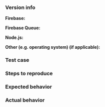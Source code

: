 <!--

Thank you for contributing to the Firebase community!

Have a usage question?
=======================
We get lots of those and we love helping you, but GitHub is not the best place for them and they
will be closed.

Start with the guide: https://github.com/firebase/firebase-queue/blob/master/docs/guide.md

If the official documentation doesn't help, try asking through our official support channels:

https://firebase.google.com/support/

*Please avoid double posting across multiple channels!*

Think you found a bug?
=======================
Yeah, we're definitely not perfect! Please use the bug report template below and include a minimal
repro when opening the issue.


Have a feature request?
========================
Great, we love hearing how we can improve our products! Just remove the template below and
provide an explanation of your feature request. Provide code samples if applicable. Try to
think about what it will allow you to do that you can't do today? How will it make current
workarounds straightforward? What potential bugs and edge cases does it help to avoid?

-->


### Version info

<!-- What versions of the following libraries are you using? Note that your issue may already
be fixed in the latest versions. -->

**Firebase:**

**Firebase Queue:**

**Node.js:**

**Other (e.g. operating system) (if applicable):**

### Test case

<!-- Provide a minimal, complete, and verifiable example (http://stackoverflow.com/help/mcve)
using either Plunker (http://plnkr.co/) or JSFiddle (https://jsfiddle.net/). -->


### Steps to reproduce

<!-- Provide the steps needed to reproduce the issue given the above test case. -->


### Expected behavior

<!-- What is the expected behavior? -->


### Actual behavior

<!-- What is the actual behavior? -->
